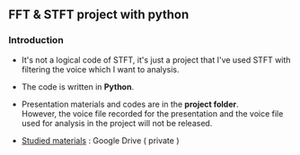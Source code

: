 ## FFT & STFT project with python

### Introduction

* It's not a logical code of STFT, it's just a project that I've used STFT with filtering the voice which I want to analysis.

* The code is written in __Python__.

* Presentation materials and codes are in the __project folder__. <br>However, the voice file recorded for the presentation and the voice file used for analysis in the project will not be released.

* [Studied materials](https://drive.google.com/drive/folders/11lGXuAztFC1xyBDiJDGah1NczCsUxCoK) : Google Drive ( private )

 
